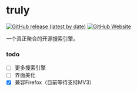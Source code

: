 # truly

[![GitHub release (latest by date)](https://img.shields.io/github/downloads/cheese-233/truly/latest/total)](https://github.com/cheese-233/truly/releases)
[![GitHub Website](https://img.shields.io/badge/Github-Website-green?style=flat)](https://cheese-233.github.io/truly/)

一个真正聚合的开源搜索引擎。


### todo

- [ ] 更多搜索引擎
- [ ] 界面美化
- [x] 兼容Firefox（目前等待支持MV3）
